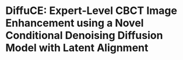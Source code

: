 # DiffuCE: Expert-Level CBCT Image Enhancement using a Novel Conditional Denoising Diffusion Model with Latent Alignment

